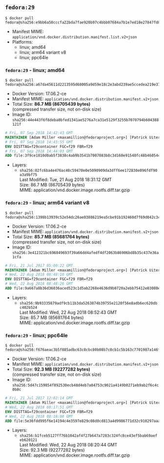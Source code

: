## `fedora:29`

```console
$ docker pull fedora@sha256:e9bb6a50cccfa22bda7fae920b97c4bbb07684a7b1e7ed18e27847fd85e95cc7
```

-	Manifest MIME: `application/vnd.docker.distribution.manifest.list.v2+json`
-	Platforms:
	-	linux; amd64
	-	linux; arm64 variant v8
	-	linux; ppc64le

### `fedora:29` - linux; amd64

```console
$ docker pull fedora@sha256:a67da45611d2213595d68005a9d59e18c2e3abd239ae5ccedea219e373812184
```

-	Docker Version: 17.06.2-ce
-	Manifest MIME: `application/vnd.docker.distribution.manifest.v2+json`
-	Total Size: **86.7 MB (86705439 bytes)**  
	(compressed transfer size, not on-disk size)
-	Image ID: `sha256:44e443f6f8deba0bfed1341ae5276a7ca31e5129f3255b7070794b604388121f`

```dockerfile
# Fri, 07 Sep 2018 14:42:43 GMT
MAINTAINER [Adam Miller <maxamillion@fedoraproject.org>] [Patrick Uiterwijk <patrick@puiterwijk.org>]
# Fri, 07 Sep 2018 14:43:55 GMT
ENV DISTTAG=f29container FGC=f29 FBR=f29
# Fri, 07 Sep 2018 14:44:03 GMT
ADD file:3f9ce1810d0ab5f3838c4ab9b3541b7007083b8c3d160e91540fc48b46054ce7 in / 
```

-	Layers:
	-	`sha256:02fc6ba4e476ac48c59470e0e5090909da3dff6ee172830e096fdf90a3a9bf75`  
		Last Modified: Tue, 21 Aug 2018 18:31:12 GMT  
		Size: 86.7 MB (86705439 bytes)  
		MIME: application/vnd.docker.image.rootfs.diff.tar.gzip

### `fedora:29` - linux; arm64 variant v8

```console
$ docker pull fedora@sha256:1398b13939c52e54dc26ae03886219ea5cbe91b192460d7f69d042c3cecaf3ba
```

-	Docker Version: 17.06.2-ce
-	Manifest MIME: `application/vnd.docker.distribution.manifest.v2+json`
-	Total Size: **85.7 MB (85681764 bytes)**  
	(compressed transfer size, not on-disk size)
-	Image ID: `sha256:3e412321bc696849693f39a66dd4afedf4df2063b86906bd8b35c437e36a1cfa`

```dockerfile
# Fri, 21 Jul 2017 05:00:22 GMT
MAINTAINER [Adam Miller <maxamillion@fedoraproject.org>] [Patrick Uiterwijk <patrick@puiterwijk.org>]
# Wed, 22 Aug 2018 08:48:10 GMT
ENV DISTTAG=f29container FGC=f29 FBR=f29
# Wed, 22 Aug 2018 08:48:26 GMT
ADD file:9a667a8b36d36036aced523c1d5ab2268e4636d9b0720a2ebb75412e03080e94 in / 
```

-	Layers:
	-	`sha256:9b93335879adf9cb11b3da5263874b39755e2120f56e8adb6ec620dbc402b524`  
		Last Modified: Wed, 22 Aug 2018 08:52:43 GMT  
		Size: 85.7 MB (85681764 bytes)  
		MIME: application/vnd.docker.image.rootfs.diff.tar.gzip

### `fedora:29` - linux; ppc64le

```console
$ docker pull fedora@sha256:f676aeac3b5f885adbc63c8cbc80b08b7c0cb1c5b163c7701987a146ff014663
```

-	Docker Version: 17.06.2-ce
-	Manifest MIME: `application/vnd.docker.distribution.manifest.v2+json`
-	Total Size: **92.3 MB (92277282 bytes)**  
	(compressed transfer size, not on-disk size)
-	Image ID: `sha256:5d47c159854f892530ecb48d4eb7a84753c9021a4149b0271eb9ab2f6c4c0b8c`

```dockerfile
# Fri, 21 Jul 2017 12:02:14 GMT
MAINTAINER [Adam Miller <maxamillion@fedoraproject.org>] [Patrick Uiterwijk <patrick@puiterwijk.org>]
# Wed, 22 Aug 2018 08:17:51 GMT
ENV DISTTAG=f29container FGC=f29 FBR=f29
# Wed, 22 Aug 2018 08:18:08 GMT
ADD file:5e36fdd995f6e14194c4e3597e829c08d0cd813a4d9986771d32c910297aaa85 in / 
```

-	Layers:
	-	`sha256:b1fceb5127ff76b1042af4f27b647a7283c324fc8ce43ef5bab69aefeb620121`  
		Last Modified: Wed, 22 Aug 2018 08:20:44 GMT  
		Size: 92.3 MB (92277282 bytes)  
		MIME: application/vnd.docker.image.rootfs.diff.tar.gzip
